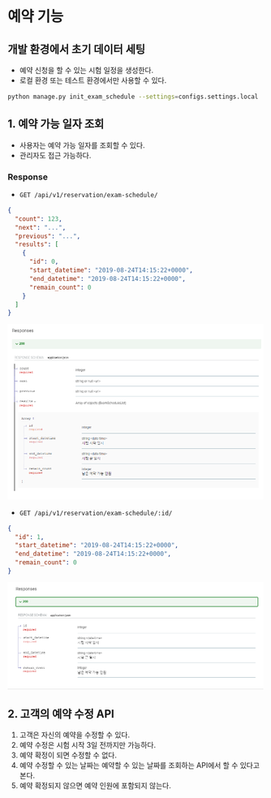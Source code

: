# 예약 기능

## 개발 환경에서 초기 데이터 세팅

- 예약 신청을 할 수 있는 시험 일정을 생성한다.
- 로컬 환경 또는 테스트 환경에서만 사용할 수 있다.

```bash
python manage.py init_exam_schedule --settings=configs.settings.local
```

## 1. 예약 가능 일자 조회

- 사용자는 예약 가능 일자를 조회할 수 있다.
- 관리자도 접근 가능하다.

### Response

- `GET /api/v1/reservation/exam-schedule/`

```json
{
  "count": 123,
  "next": "...",
  "previous": "...",
  "results": [
    {
      "id": 0,
      "start_datetime": "2019-08-24T14:15:22+0000",
      "end_datetime": "2019-08-24T14:15:22+0000", 
      "remain_count": 0
    }
  ]
}
```

![img.png](img/exam_schedule_list_response.png)

- `GET /api/v1/reservation/exam-schedule/:id/`

```json
{
  "id": 1,
  "start_datetime": "2019-08-24T14:15:22+0000", 
  "end_datetime": "2019-08-24T14:15:22+0000",
  "remain_count": 0
}
```

![img.png](img/exam_schedule_detail_response.png)



## 2. 고객의 예약 수정 API

1. 고객은 자신의 예약을 수정할 수 있다.
2. 예약 수정은 시험 시작 3일 전까지만 가능하다.
3. 예약 확정이 되면 수정할 수 없다.
4. 예약 수정할 수 있는 날짜는 예약할 수 있는 날짜를 조회하는 API에서 할 수 있다고 본다.
5. 예약 확정되지 않으면 예약 인원에 포함되지 않는다.